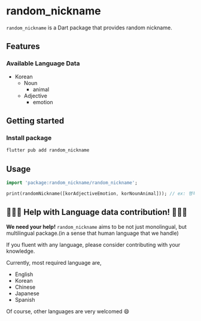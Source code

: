 # random_nickname
`random_nickname` is a Dart package that provides random nickname.

## Features
### Available Language Data
- Korean
    - Noun
        - animal
    - Adjective
        - emotion

## Getting started
### Install package
```bash
flutter pub add random_nickname
```

## Usage
```dart
import 'package:random_nickname/random_nickname';

print(randomNickname([korAdjectiveEmotion, korNounAnimal])); // ex: 행복한 강아지
```

## 🙏🙏🙏 Help with Language data contribution! 🙏🙏🙏
__We need your help!__ `random_nickname` aims to be not just monolingual, but multilingual package.(in a sense that human language that we handle)

If you fluent with any language, please consider contributing with your knowledge.

Currently, most required language are,
- English
- Korean
- Chinese
- Japanese
- Spanish

Of course, other languages are very welcomed 😄

